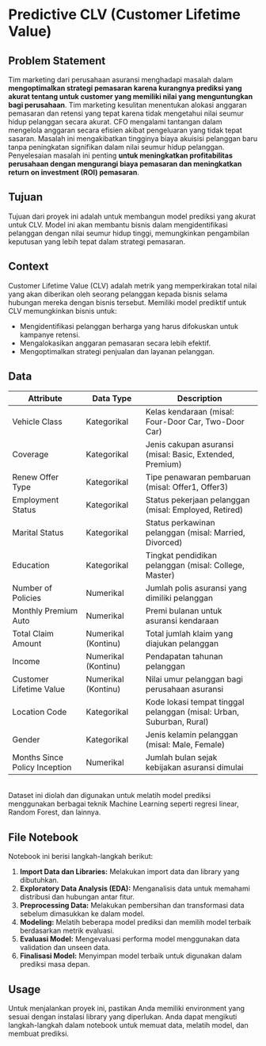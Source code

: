 # Predictive CLV (Customer Lifetime Value)

## Problem Statement
Tim marketing dari perusahaan asuransi menghadapi masalah dalam **mengoptimalkan strategi pemasaran karena kurangnya prediksi yang akurat tentang untuk customer yang memiliki nilai yang menguntungkan bagi perusahaan**. Tim marketing kesulitan menentukan alokasi anggaran pemasaran dan retensi yang tepat karena tidak mengetahui nilai seumur hidup pelanggan secara akurat. CFO mengalami tantangan dalam mengelola anggaran secara efisien akibat pengeluaran yang tidak tepat sasaran. Masalah ini mengakibatkan tingginya biaya akuisisi pelanggan baru tanpa peningkatan signifikan dalam nilai seumur hidup pelanggan. Penyelesaian masalah ini penting **untuk meningkatkan profitabilitas perusahaan dengan mengurangi biaya pemasaran dan meningkatkan return on investment (ROI) pemasaran**.

## Tujuan
Tujuan dari proyek ini adalah untuk membangun model prediksi yang akurat untuk CLV. Model ini akan membantu bisnis dalam mengidentifikasi pelanggan dengan nilai seumur hidup tinggi, memungkinkan pengambilan keputusan yang lebih tepat dalam strategi pemasaran.

## Context
Customer Lifetime Value (CLV) adalah metrik yang memperkirakan total nilai yang akan diberikan oleh seorang pelanggan kepada bisnis selama hubungan mereka dengan bisnis tersebut. Memiliki model prediktif untuk CLV memungkinkan bisnis untuk:
- Mengidentifikasi pelanggan berharga yang harus difokuskan untuk kampanye retensi.
- Mengalokasikan anggaran pemasaran secara lebih efektif.
- Mengoptimalkan strategi penjualan dan layanan pelanggan.

## Data
| **Attribute**            | **Data Type** | **Description**                                  |
|--------------------------|---------------|--------------------------------------------------|
| Vehicle Class            | Kategorikal        | Kelas kendaraan (misal: Four-Door Car, Two-Door Car) |
| Coverage                 | Kategorikal        | Jenis cakupan asuransi (misal: Basic, Extended, Premium) |
| Renew Offer Type         | Kategorikal        | Tipe penawaran pembaruan (misal: Offer1, Offer3) |
| Employment Status        | Kategorikal        | Status pekerjaan pelanggan (misal: Employed, Retired) |
| Marital Status           | Kategorikal        | Status perkawinan pelanggan (misal: Married, Divorced) |
| Education                | Kategorikal        | Tingkat pendidikan pelanggan (misal: College, Master) |
| Number of Policies       | Numerikal         | Jumlah polis asuransi yang dimiliki pelanggan    |
| Monthly Premium Auto     | Numerikal         | Premi bulanan untuk asuransi kendaraan           |
| Total Claim Amount       | Numerikal (Kontinu)         | Total jumlah klaim yang diajukan pelanggan       |
| Income                   | Numerikal (Kontinu)         | Pendapatan tahunan pelanggan                     |
| Customer Lifetime Value  | Numerikal (Kontinu)         | Nilai umur pelanggan bagi perusahaan asuransi    |
| Location Code            | Kategorikal        | Kode lokasi tempat tinggal pelanggan (misal: Urban, Suburban, Rural) |
| Gender                   | Kategorikal        | Jenis kelamin pelanggan (misal: Male, Female) |
| Months Since Policy Inception | Numerikal         | Jumlah bulan sejak kebijakan asuransi dimulai     |
<br>
Dataset ini diolah dan digunakan untuk melatih model prediksi menggunakan berbagai teknik Machine Learning seperti regresi linear, Random Forest, dan lainnya.

## File Notebook
Notebook ini berisi langkah-langkah berikut:
1. **Import Data dan Libraries:** Melakukan import data dan library yang dibutuhkan.
2. **Exploratory Data Analysis (EDA):** Menganalisis data untuk memahami distribusi dan hubungan antar fitur.
3. **Preprocessing Data:** Melakukan pembersihan dan transformasi data sebelum dimasukkan ke dalam model.
4. **Modeling:** Melatih beberapa model prediksi dan memilih model terbaik berdasarkan metrik evaluasi.
5. **Evaluasi Model:** Mengevaluasi performa model menggunakan data validation dan unseen data.
6. **Finalisasi Model:** Menyimpan model terbaik untuk digunakan dalam prediksi masa depan.

## Usage
Untuk menjalankan proyek ini, pastikan Anda memiliki environment yang sesuai dengan instalasi library yang diperlukan. Anda dapat mengikuti langkah-langkah dalam notebook untuk memuat data, melatih model, dan membuat prediksi.

